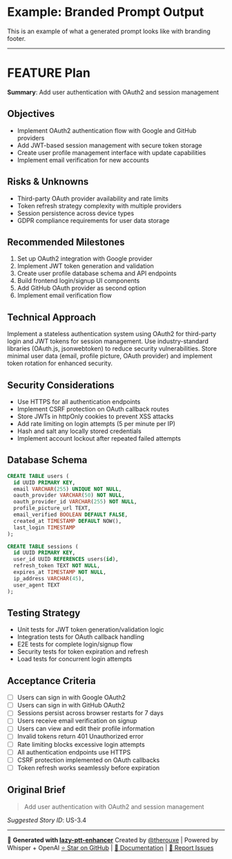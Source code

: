 # Example: Branded Prompt Output

This is an example of what a generated prompt looks like with branding footer.

---

# FEATURE Plan

**Summary**: Add user authentication with OAuth2 and session management

## Objectives
- Implement OAuth2 authentication flow with Google and GitHub providers
- Add JWT-based session management with secure token storage
- Create user profile management interface with update capabilities
- Implement email verification for new accounts

## Risks & Unknowns
- Third-party OAuth provider availability and rate limits
- Token refresh strategy complexity with multiple providers
- Session persistence across device types
- GDPR compliance requirements for user data storage

## Recommended Milestones
1. Set up OAuth2 integration with Google provider
2. Implement JWT token generation and validation
3. Create user profile database schema and API endpoints
4. Build frontend login/signup UI components
5. Add GitHub OAuth provider as second option
6. Implement email verification flow

## Technical Approach
Implement a stateless authentication system using OAuth2 for third-party login and JWT tokens for session management. Use industry-standard libraries (OAuth.js, jsonwebtoken) to reduce security vulnerabilities. Store minimal user data (email, profile picture, OAuth provider) and implement token rotation for enhanced security.

## Security Considerations
- Use HTTPS for all authentication endpoints
- Implement CSRF protection on OAuth callback routes
- Store JWTs in httpOnly cookies to prevent XSS attacks
- Add rate limiting on login attempts (5 per minute per IP)
- Hash and salt any locally stored credentials
- Implement account lockout after repeated failed attempts

## Database Schema
```sql
CREATE TABLE users (
  id UUID PRIMARY KEY,
  email VARCHAR(255) UNIQUE NOT NULL,
  oauth_provider VARCHAR(50) NOT NULL,
  oauth_provider_id VARCHAR(255) NOT NULL,
  profile_picture_url TEXT,
  email_verified BOOLEAN DEFAULT FALSE,
  created_at TIMESTAMP DEFAULT NOW(),
  last_login TIMESTAMP
);

CREATE TABLE sessions (
  id UUID PRIMARY KEY,
  user_id UUID REFERENCES users(id),
  refresh_token TEXT NOT NULL,
  expires_at TIMESTAMP NOT NULL,
  ip_address VARCHAR(45),
  user_agent TEXT
);
```

## Testing Strategy
- Unit tests for JWT token generation/validation logic
- Integration tests for OAuth callback handling
- E2E tests for complete login/signup flow
- Security tests for token expiration and refresh
- Load tests for concurrent login attempts

## Acceptance Criteria
- [ ] Users can sign in with Google OAuth2
- [ ] Users can sign in with GitHub OAuth2
- [ ] Sessions persist across browser restarts for 7 days
- [ ] Users receive email verification on signup
- [ ] Users can view and edit their profile information
- [ ] Invalid tokens return 401 Unauthorized error
- [ ] Rate limiting blocks excessive login attempts
- [ ] All authentication endpoints use HTTPS
- [ ] CSRF protection implemented on OAuth callbacks
- [ ] Token refresh works seamlessly before expiration

## Original Brief
> Add user authentication with OAuth2 and session management

_Suggested Story ID_: US-3.4

---

🎤 **Generated with [lazy-ptt-enhancer](https://github.com/therouxe/lazy-ptt-enhancer)**
Created by [@therouxe](https://github.com/therouxe) | Powered by Whisper + OpenAI
[⭐ Star on GitHub](https://github.com/therouxe/lazy-ptt-enhancer) | [📖 Documentation](https://github.com/therouxe/lazy-ptt-enhancer#readme) | [🐛 Report Issues](https://github.com/therouxe/lazy-ptt-enhancer/issues)
